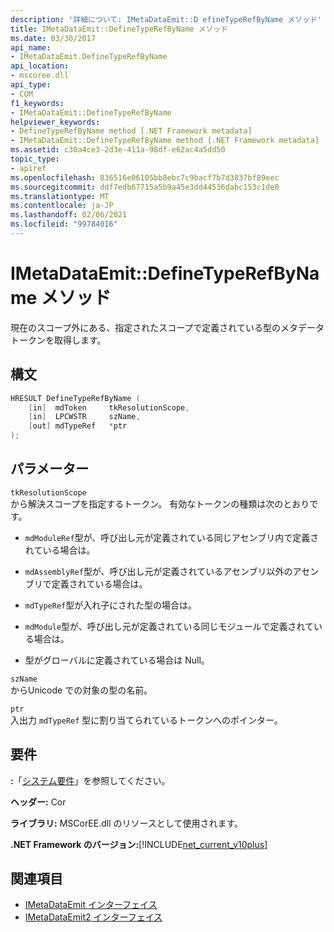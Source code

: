 ```yaml
---
description: '詳細について: IMetaDataEmit::D efineTypeRefByName メソッド'
title: IMetaDataEmit::DefineTypeRefByName メソッド
ms.date: 03/30/2017
api_name:
- IMetaDataEmit.DefineTypeRefByName
api_location:
- mscoree.dll
api_type:
- COM
f1_keywords:
- IMetaDataEmit::DefineTypeRefByName
helpviewer_keywords:
- DefineTypeRefByName method [.NET Framework metadata]
- IMetaDataEmit::DefineTypeRefByName method [.NET Framework metadata]
ms.assetid: c30a4ce3-2d3e-411a-98df-e62ac4a5dd50
topic_type:
- apiref
ms.openlocfilehash: 836516e06105bb8ebc7c9bacf7b7d3837bf89eec
ms.sourcegitcommit: ddf7edb67715a5b9a45e3dd44536dabc153c1de0
ms.translationtype: MT
ms.contentlocale: ja-JP
ms.lasthandoff: 02/06/2021
ms.locfileid: "99784016"
---
```

# <a name="imetadataemitdefinetyperefbyname-method"></a>IMetaDataEmit::DefineTypeRefByName メソッド

現在のスコープ外にある、指定されたスコープで定義されている型のメタデータトークンを取得します。  
  
## <a name="syntax"></a>構文  
  
```cpp  
HRESULT DefineTypeRefByName (
    [in]  mdToken     tkResolutionScope,
    [in]  LPCWSTR     szName,
    [out] mdTypeRef   *ptr
);  
```  
  
## <a name="parameters"></a>パラメーター  

 `tkResolutionScope`  
 から解決スコープを指定するトークン。 有効なトークンの種類は次のとおりです。  
  
- `mdModuleRef`型が、呼び出し元が定義されている同じアセンブリ内で定義されている場合は。  
  
- `mdAssemblyRef`型が、呼び出し元が定義されているアセンブリ以外のアセンブリで定義されている場合は。  
  
- `mdTypeRef`型が入れ子にされた型の場合は。  
  
- `mdModule`型が、呼び出し元が定義されている同じモジュールで定義されている場合は。  
  
- 型がグローバルに定義されている場合は Null。  
  
 `szName`  
 からUnicode での対象の型の名前。  
  
 `ptr`  
 入出力 `mdTypeRef` 型に割り当てられているトークンへのポインター。  
  
## <a name="requirements"></a>要件  

 **:**「[システム要件](../../get-started/system-requirements.md)」を参照してください。  
  
 **ヘッダー:** Cor  
  
 **ライブラリ:** MSCorEE.dll のリソースとして使用されます。  
  
 **.NET Framework のバージョン:**[!INCLUDE[net_current_v10plus](../../../../includes/net-current-v10plus-md.md)]  
  
## <a name="see-also"></a>関連項目

- [IMetaDataEmit インターフェイス](imetadataemit-interface.md)
- [IMetaDataEmit2 インターフェイス](imetadataemit2-interface.md)
